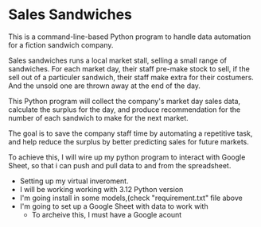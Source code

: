 # Sales Sandwiches 

This is a command-line-based Python program to handle data automation for a fiction sandwich company. 

Sales sandwiches runs a local market stall, selling a small range of sandwiches. For each market day, their staff pre-make stock to sell, if the sell out of a particuler sandwich, their staff make extra for their costumers. And the unsold one are thrown away at the end of the day. 

This Python program will collect the company's market day sales data, calculate the surplus for the day, and produce recommendation for the number of each sandwich to make for the next market.

The goal is to save the company staff time by automating a repetitive task, and help reduce the surplus by better predicting sales for future markets.

To achieve this, I will wire up my python program to interact with Google Sheet, so that i can push and pull data to and from the spreadsheet. 

* Setting up my virtual inveroment.
* I will be working working with 3.12 Python version 
* I'm going install in some models,(check "requirement.txt" file above
* I'm going to set up a Google Sheet with data to work with
   * To archeive this, I must have a Google acount 
